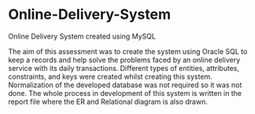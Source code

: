 # Online-Delivery-System
Online Delivery System created using MySQL

The aim of this assessment was to create the system using Oracle SQL to keep a records and help solve the problems faced by an online delivery service with its daily transactions.
Different types of entities, attributes, constraints, and keys were created whilst creating this system.
Normalization of the developed database was not required so it was not done.
The whole process in development of this system is written in the report file where the ER and Relational diagram is also drawn.
